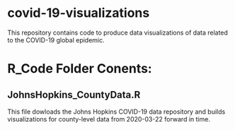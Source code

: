 # covid-19-visualizations
This repository contains code to produce data visualizations of data related to the COVID-19 global epidemic.

# R_Code Folder Conents:

## JohnsHopkins_CountyData.R
This file dowloads the Johns Hopkins COVID-19 data repository and builds visualizations for county-level data from 2020-03-22 forward in time.
